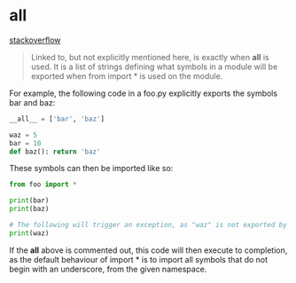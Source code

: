 # __all__
[stackoverflow](https://stackoverflow.com/questions/44834/can-someone-explain-all-in-python)
> Linked to, but not explicitly mentioned here, is exactly when __all__ is used. It is a list of strings defining what symbols in a module will be exported when from <module> import * is used on the module.

For example, the following code in a foo.py explicitly exports the symbols bar and baz:
```python
__all__ = ['bar', 'baz']

waz = 5
bar = 10
def baz(): return 'baz'
```

These symbols can then be imported like so:

```python 
from foo import *

print(bar)
print(baz)

# The following will trigger an exception, as "waz" is not exported by the module
print(waz)
```
If the __all__ above is commented out, this code will then execute to completion, as the default behaviour of import * is to import all symbols that do not begin with an underscore, from the given namespace.